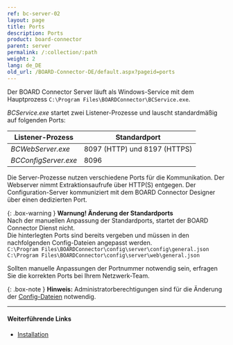 ```yaml
---
ref: bc-server-02
layout: page
title: Ports
description: Ports
product: board-connector
parent: server
permalink: /:collection/:path
weight: 2
lang: de_DE
old_url: /BOARD-Connector-DE/default.aspx?pageid=ports
---
```

Der BOARD Connector Server läuft als Windows-Service mit dem Hauptprozess `C:\Program Files\BOARDConnector\BCService.exe`. 

*BCService.exe* startet zwei Listener-Prozesse und lauscht standardmäßig auf folgenden Ports:

Listener-Prozess| Standardport
------------ | -------------
*BCWebServer.exe* | 8097 (HTTP) und 8197 (HTTPS)
*BCConfigServer.exe* | 8096

Die Server-Prozesse nutzen verschiedene Ports für die Kommunikation. Der Webserver nimmt Extraktionsaufrufe über HTTP(S) entgegen. 
Der Configuration-Server kommuniziert mit dem BOARD Connector Designer über einen dedizierten Port. <br>

{: .box-warning }
**Warnung! Änderung der Standardports**<br>
Nach der manuellen Anpassung der Standardports, startet der BOARD Connector Dienst nicht.<br>
Die hinterlegten Ports sind bereits vergeben und müssen in den nachfolgenden Config-Dateien angepasst werden.<br>
`C:\Program Files\BOARDConnector\config\server\config\general.json`<br>
`C:\Program Files\BOARDConnector\config\server\web\general.json`

Sollten manuelle Anpassungen der Portnummer notwendig sein, erfragen Sie die korrekten Ports bei Ihrem Netzwerk-Team.

{: .box-note }
**Hinweis:** Administratorberechtigungen sind für die Änderung der [Config-Dateien](./einfuehrung/installation-und-update#dateien-des-programmverzeichnisses) notwendig.

*****
#### Weiterführende Links
 - [Installation](./einfuehrung/installation-und-update)


